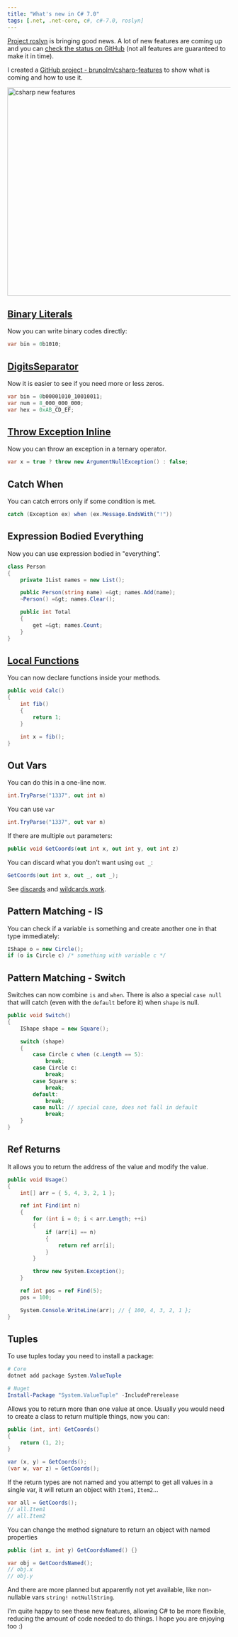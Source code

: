 ```yaml
---
title: "What's new in C# 7.0"
tags: [.net, .net-core, c#, c#-7.0, roslyn]
---
```


[Project roslyn](https://github.com/dotnet/roslyn) is bringing good news. A lot of new features are coming up and you can [check the status on GitHub](https://github.com/dotnet/roslyn/blob/master/docs/Language%20Feature%20Status.md) (not all features are guaranteed to make it in time).

I created a [GitHub project - brunolm/csharp-features](https://github.com/brunolm/csharp-features) to show what is coming and how to use it.

<a href="https://github.com/brunolm/csharp-features" target="_blank"><img src="https://brunolm.files.wordpress.com/2017/02/csharp-7-features.png" alt="csharp new features" width="625" height="469" class="alignnone size-full wp-image-666" /></a>

<!--more-->

## [Binary Literals](https://github.com/dotnet/roslyn/issues/215)

Now you can write binary codes directly:

```csharp
var bin = 0b1010;
```

## [DigitsSeparator](https://github.com/dotnet/roslyn/issues/216)

Now it is easier to see if you need more or less zeros.

```csharp
var bin = 0b00001010_10010011;
var num = 8_000_000_000;
var hex = 0xAB_CD_EF;
```

## [Throw Exception Inline](https://github.com/dotnet/roslyn/blob/master/docs/features/throwexpr.md)

Now you can throw an exception in a ternary operator.

```csharp
var x = true ? throw new ArgumentNullException() : false;
```

## Catch When

You can catch errors only if some condition is met.

```csharp
catch (Exception ex) when (ex.Message.EndsWith("!"))
```

## Expression Bodied Everything

Now you can use expression bodied in "everything".

```csharp
class Person
{
    private IList names = new List();

    public Person(string name) =&gt; names.Add(name);
    ~Person() =&gt; names.Clear();

    public int Total
    {
        get =&gt; names.Count;
    }
}
```

## [Local Functions](https://github.com/dotnet/roslyn/blob/master/docs/features/local-functions.md)

You can now declare functions inside your methods.

```csharp
public void Calc()
{
    int fib()
    {
        return 1;
    }

    int x = fib();
}
```

## Out Vars

You can do this in a one-line now.

```csharp
int.TryParse("1337", out int n)
```

You can use `var`

```csharp
int.TryParse("1337", out var n)
```

If there are multiple `out` parameters:

```csharp
public void GetCoords(out int x, out int y, out int z)
```

You can discard what you don't want using `out _`:

```csharp
GetCoords(out int x, out _, out _);
```

See [discards](https://github.com/dotnet/roslyn/blob/master/docs/features/discards.md) and [wildcards work](https://github.com/dotnet/roslyn/blob/master/docs/features/wildcards.work.md).

## Pattern Matching - IS

You can check if a variable `is` something and create another one in that type immediately:

```csharp
IShape o = new Circle();
if (o is Circle c) /* something with variable c */
```

## Pattern Matching - Switch

Switches can now combine `is` and `when`. There is also a special `case null` that will catch (even with the `default` before it) when `shape` is null.

```csharp
public void Switch()
{
    IShape shape = new Square();

    switch (shape)
    {
        case Circle c when (c.Length == 5):
            break;
        case Circle c:
            break;
        case Square s:
            break;
        default:
            break;
        case null: // special case, does not fall in default
            break;
    }
}
```

## Ref Returns

It allows you to return the address of the value and modify the value.

```csharp
public void Usage()
{
    int[] arr = { 5, 4, 3, 2, 1 };

    ref int Find(int n)
    {
        for (int i = 0; i < arr.Length; ++i)
        {
            if (arr[i] == n)
            {
                return ref arr[i];
            }
        }

        throw new System.Exception();
    }

    ref int pos = ref Find(5);
    pos = 100;

    System.Console.WriteLine(arr); // { 100, 4, 3, 2, 1 };
}
```

## Tuples

To use tuples today you need to install a package:

```powershell
# Core
dotnet add package System.ValueTuple

# Nuget
Install-Package "System.ValueTuple" -IncludePrerelease
```

Allows you to return more than one value at once. Usually you would need to create a class to return multiple things, now you can:

```csharp
public (int, int) GetCoords()
{
    return (1, 2);
}

var (x, y) = GetCoords();
(var w, var z) = GetCoords();
```

If the return types are not named and you attempt to get all values in a single var, it will return an object with `Item1`, `Item2`...

```csharp
var all = GetCoords();
// all.Item1
// all.Item2
```

You can change the method signature to return an object with named properties

```csharp
public (int x, int y) GetCoordsNamed() {}

var obj = GetCoordsNamed();
// obj.x
// obj.y
```

And there are more planned but apparently not yet available, like non-nullable vars `string! notNullString`.

I'm quite happy to see these new features, allowing C# to be more flexible, reducing the amount of code needed to do things. I hope you are enjoying too :)
